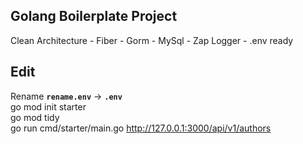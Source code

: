 ## Golang Boilerplate Project
Clean Architecture - Fiber - Gorm - MySql - Zap Logger - .env ready
## Edit
Rename **`rename.env`** -> **`.env`**  
go mod init starter  
go mod tidy  
go run cmd/starter/main.go
http://127.0.0.1:3000/api/v1/authors
